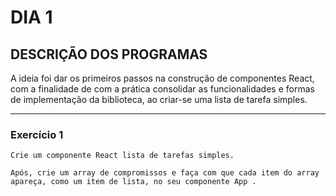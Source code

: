 # DIA 1

## DESCRIÇÃO DOS PROGRAMAS

A ideia foi dar os primeiros passos na construção de componentes React, com a finalidade de com a prática consolidar as funcionalidades e formas de implementação da biblioteca, ao criar-se uma lista de tarefa simples.
<br>
<hr>

### Exercício 1

    Crie um componente React lista de tarefas simples.

    Após, crie um array de compromissos e faça com que cada item do array apareça, como um item de lista, no seu componente App .
